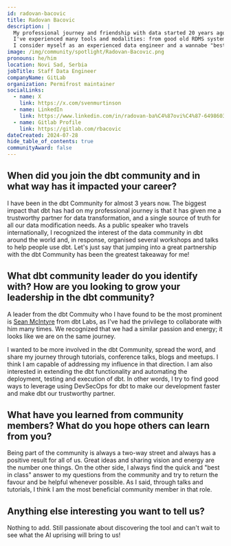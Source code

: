 ```yaml
---
id: radovan-bacovic
title: Radovan Bacovic
description: |
  My professional journey and friendship with data started 20 years ago.
  I've experienced many tools and modalities: from good old RDMS systems and various programming languages like Java and C# in the early days of my career, through private clouds, to MPP databases and multitier architecture. I also saw the emergence of cloud technology, and experienced the changes that came with it, up to the contemporary approach to data, which includes AI tools and practices. I am still excited to get new knowledge and solve problems in the data world. I always enjoy using SQL and Python as my primary "weapons" of choice together with other building blocks for successful data products like Snowflake, dbt, Tableau, Fivetran, Stich, Monte Carlo, DuckDB and more.
  I consider myself as an experienced data engineer and a wannabe "best bad Conference speaker."
image: /img/community/spotlight/Radovan-Bacovic.png
pronouns: he/him
location: Novi Sad, Serbia
jobTitle: Staff Data Engineer
companyName: GitLab
organization: Permifrost maintainer
socialLinks:
  - name: X
    link: https://x.com/svenmurtinson
  - name: LinkedIn
    link: https://www.linkedin.com/in/radovan-ba%C4%87ovi%C4%87-6498603/
  - name: Gitlab Profile
    link: https://gitlab.com/rbacovic
dateCreated: 2024-07-28
hide_table_of_contents: true
communityAward: false
---
```


## When did you join the dbt community and in what way has it impacted your career?

I have been in the dbt Community for almost 3 years now. The biggest impact that dbt has had on my professional journey is that it has given me a trustworthy partner for data transformation, and a single source of truth for all our data modification needs. As a public speaker who travels internationally, I recognized the interest of the data community in dbt around the world and, in response, organised several workshops and talks to help people use dbt. Let's just say that jumping into a great partnership with the dbt Community has been the greatest takeaway for me!

## What dbt community leader do you identify with? How are you looking to grow your leadership in the dbt community?

A leader from the dbt Commuity who I have found to be the most prominent is <a target="_blank" rel="noopener noreferrer" href="https://docs.dremio.com/software/advanced-administration/support-settings/#support-keys">Sean McIntyre</a> from dbt Labs, as I've had the privilege to collaborate with him many times. We recognized that we had a similar passion and energy; it looks like we are on the same journey.

I wanted to be more involved in the dbt Community, spread the word, and share my journey through tutorials, conference talks, blogs and meetups. I think I am capable of addressing my influence in that direction. I am also interested in extending the dbt functionality and automating the deployment, testing and execution of dbt. In other words, I try to find good ways to leverage using DevSecOps for dbt to make our development faster and make dbt our trustworthy partner.

## What have you learned from community members? What do you hope others can learn from you?

Being part of the community is always a two-way street and always has a positive result for all of us. Great ideas and sharing vision and energy are the number one things. On the other side, I always find the quick and "best in class" answer to my questions from the community and try to return the favour and be helpful whenever possible. As I said, through talks and tutorials, I think I am the most beneficial community member in that role.

## Anything else interesting you want to tell us?

Nothing to add. Still passionate about discovering the tool and can't wait to see what the AI uprising will bring to us!
